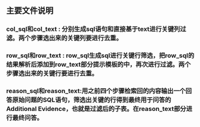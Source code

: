## 主要文件说明
### col_sql和col_text : 分别生成sql语句和直接基于text进行关键列过滤。两个步骤选出来的关键列要进行去重。
### row_sql和row_text : row_sql生成sql进行关键行筛选，把row_sql的结果解析后添加到row_text部分提示模板的<initial response>中，再次进行过滤。两个步骤选出来的关键行要进行去重。
### reason_sql和reason_text:用之前四个步骤检索回的内容输出一个回答原始问题的SQL语句，筛选出关键的行得到最终用于问答的Additional Evidence，也就是过滤后的子表。在reason_text部分进行最终问答。
